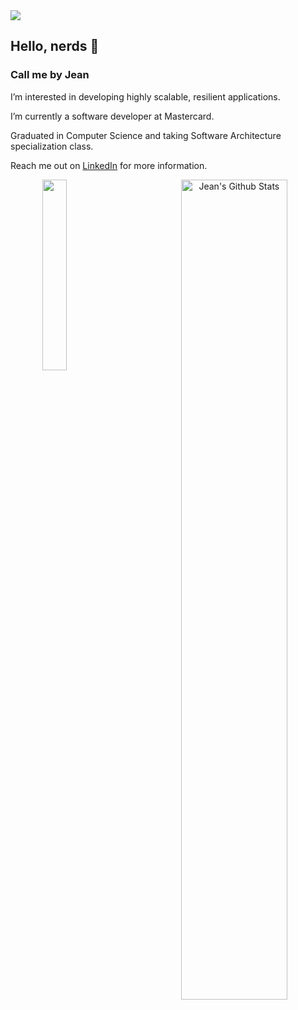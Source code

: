 
<img src="https://user-images.githubusercontent.com/73097560/115834477-dbab4500-a447-11eb-908a-139a6edaec5c.gif">

## Hello, nerds 🖖


### Call me by Jean
  
  I’m interested in developing highly scalable, resilient applications.
  
  I’m currently a software developer at Mastercard.

  Graduated in Computer Science and taking Software Architecture specialization class.
  
  Reach me out on [LinkedIn](https://www.linkedin.com/in/jean-duarte-9931a39b/) for more information.


<div width="100%" align="center">
     <img width="58%" align="right" src="https://github-readme-stats.vercel.app/api?username=JeanDuarte00&include_all_commits=true&count_private=true&show_icons=true&line_height=20&title_color=7A7ADB&icon_color=2234AE&text_color=D3D3D3&bg_color=0,130F40,000000" alt="Jean's Github Stats">
 
    
<img align="left" width="28%" src="https://github-readme-stats.vercel.app/api/top-langs/?username=JeanDuarte00&text_color=FFFFFF&bg_color=0,000000,130F40&title_color=7A7ADB&langs_count=15&layout=compact&hide_border=false&hide_progress=false" />
</div>
